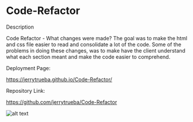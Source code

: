 # Code-Refactor

Description

Code Refactor - What changes were made?
The goal was to make the html and css file easier to read and consolidate a lot of the code. Some of the problems in doing these changes, was to make have the client understand what each section meant and make the code easier to comprehend.


Deployment Page:

https://jerrytrueba.github.io/Code-Refactor/

Repository Link:

https://github.com/jerrytrueba/Code-Refactor

![alt text](assets/images/screenshot1.png)
